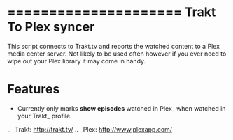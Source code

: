 =====================
 Trakt To Plex syncer
=====================

This script connects to Trakt.tv and reports the watched content to a Plex media center server.
Not likely to be used often however if you ever need to wipe out your Plex library it may come in handy.

Features
========

- Currently only marks **show episodes** watched in Plex_ when watched in your Trakt_ profile.

.. _Trakt: http://trakt.tv/
.. _Plex: http://www.plexapp.com/